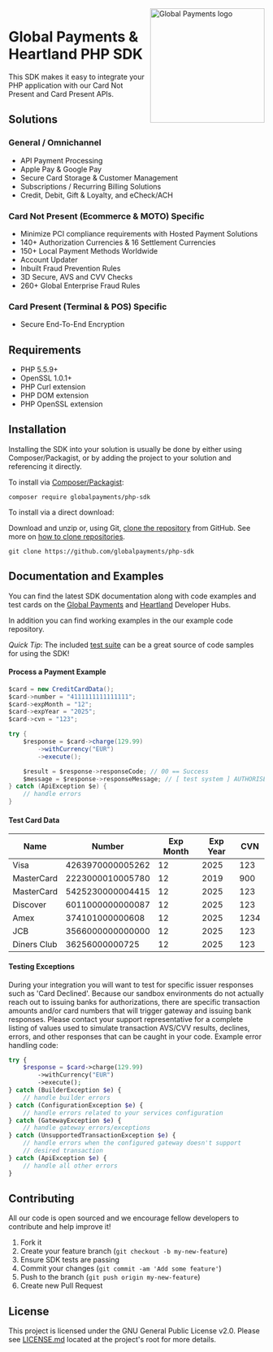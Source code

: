<a href="https://github.com/globalpayments" target="_blank">
    <img src="https://globalpayments.github.io/images/globapaymentsLogo.png" alt="Global Payments logo" title="Global Payments" align="right" width="225" />
</a>

# Global Payments & Heartland PHP SDK

This SDK makes it easy to integrate your PHP application with our Card Not Present and Card Present APIs. 

## Solutions

### General / Omnichannel

* API Payment Processing
* Apple Pay & Google Pay
* Secure Card Storage & Customer Management
* Subscriptions / Recurring Billing Solutions
* Credit, Debit, Gift & Loyalty, and eCheck/ACH

### Card Not Present (Ecommerce & MOTO) Specific

* Minimize PCI compliance requirements with Hosted Payment Solutions 
* 140+ Authorization Currencies & 16 Settlement Currencies
* 150+ Local Payment Methods Worldwide
* Account Updater
* Inbuilt Fraud Prevention Rules
* 3D Secure, AVS and CVV Checks
* 260+ Global Enterprise Fraud Rules

### Card Present (Terminal & POS) Specific

* Secure End-To-End Encryption

## Requirements

- PHP 5.5.9+
- OpenSSL 1.0.1+
- PHP Curl extension
- PHP DOM extension
- PHP OpenSSL extension

## Installation

Installing the SDK into your solution is usually be done by either using Composer/Packagist, or by adding the project to your solution and referencing it directly.

To install via [Composer/Packagist](https://packagist.org/packages/globalpayments/php-sdk):

```
composer require globalpayments/php-sdk
```

To install via a direct download:

Download and unzip or, using Git, [clone the repository](https://github.com/globalpayments/php-sdk) from GitHub. See more on [how to clone repositories](https://help.github.com/articles/cloning-a-repository/).

```
git clone https://github.com/globalpayments/php-sdk
```

## Documentation and Examples

You can find the latest SDK documentation along with code examples and test cards on the [Global Payments](https://developer.realexpayments.com) and [Heartland](https://developer.heartlandpaymentsystems.com/documentation) Developer Hubs.

In addition you can find working examples in the our example code repository.

*Quick Tip*: The included [test suite](https://github.com/globalpayments/php-sdk/tree/master/test) can be a great source of code samples for using the SDK!

#### Process a Payment Example

```csharp
$card = new CreditCardData();
$card->number = "4111111111111111";
$card->expMonth = "12";
$card->expYear = "2025";
$card->cvn = "123";

try {
    $response = $card->charge(129.99)
        ->withCurrency("EUR")
        ->execute();

    $result = $response->responseCode; // 00 == Success
    $message = $response->responseMessage; // [ test system ] AUTHORISED
} catch (ApiException $e) {
    // handle errors
}
```

#### Test Card Data

Name        | Number           | Exp Month | Exp Year | CVN
----------- | ---------------- | --------- | -------- | ----
Visa        | 4263970000005262 | 12        | 2025     | 123
MasterCard  | 2223000010005780 | 12        | 2019     | 900
MasterCard  | 5425230000004415 | 12        | 2025     | 123
Discover    | 6011000000000087 | 12        | 2025     | 123
Amex        | 374101000000608  | 12        | 2025     | 1234
JCB         | 3566000000000000 | 12        | 2025     | 123
Diners Club | 36256000000725   | 12        | 2025     | 123

#### Testing Exceptions

During your integration you will want to test for specific issuer responses such as 'Card Declined'. Because our sandbox environments do not actually reach out to issuing banks for authorizations, there are specific transaction amounts and/or card numbers that will trigger gateway and issuing bank responses. Please contact your support representative for a complete listing of values used to simulate transaction AVS/CVV results, declines, errors, and other responses that can be caught in your code. Example error handling code:

```php
try {
    $response = $card->charge(129.99)
        ->withCurrency("EUR")
        ->execute();
} catch (BuilderException $e) {
    // handle builder errors
} catch (ConfigurationException $e) {
    // handle errors related to your services configuration
} catch (GatewayException $e) {
    // handle gateway errors/exceptions
} catch (UnsupportedTransactionException $e) {
    // handle errors when the configured gateway doesn't support
    // desired transaction
} catch (ApiException $e) {
    // handle all other errors
}
```

## Contributing

All our code is open sourced and we encourage fellow developers to contribute and help improve it!

1. Fork it
2. Create your feature branch (`git checkout -b my-new-feature`)
3. Ensure SDK tests are passing
4. Commit your changes (`git commit -am 'Add some feature'`)
5. Push to the branch (`git push origin my-new-feature`)
6. Create new Pull Request

## License

This project is licensed under the GNU General Public License v2.0. Please see [LICENSE.md](LICENSE.md) located at the project's root for more details.
